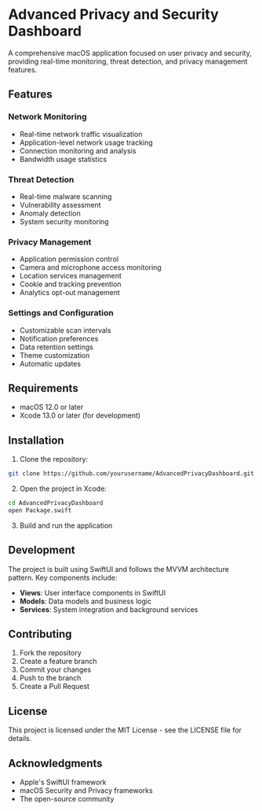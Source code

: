 # Advanced Privacy and Security Dashboard

A comprehensive macOS application focused on user privacy and security, providing real-time monitoring, threat detection, and privacy management features.

## Features

### Network Monitoring
- Real-time network traffic visualization
- Application-level network usage tracking
- Connection monitoring and analysis
- Bandwidth usage statistics

### Threat Detection
- Real-time malware scanning
- Vulnerability assessment
- Anomaly detection
- System security monitoring

### Privacy Management
- Application permission control
- Camera and microphone access monitoring
- Location services management
- Cookie and tracking prevention
- Analytics opt-out management

### Settings and Configuration
- Customizable scan intervals
- Notification preferences
- Data retention settings
- Theme customization
- Automatic updates

## Requirements

- macOS 12.0 or later
- Xcode 13.0 or later (for development)

## Installation

1. Clone the repository:
```bash
git clone https://github.com/yourusername/AdvancedPrivacyDashboard.git
```

2. Open the project in Xcode:
```bash
cd AdvancedPrivacyDashboard
open Package.swift
```

3. Build and run the application

## Development

The project is built using SwiftUI and follows the MVVM architecture pattern. Key components include:

- **Views**: User interface components in SwiftUI
- **Models**: Data models and business logic
- **Services**: System integration and background services

## Contributing

1. Fork the repository
2. Create a feature branch
3. Commit your changes
4. Push to the branch
5. Create a Pull Request

## License

This project is licensed under the MIT License - see the LICENSE file for details.

## Acknowledgments

- Apple's SwiftUI framework
- macOS Security and Privacy frameworks
- The open-source community 